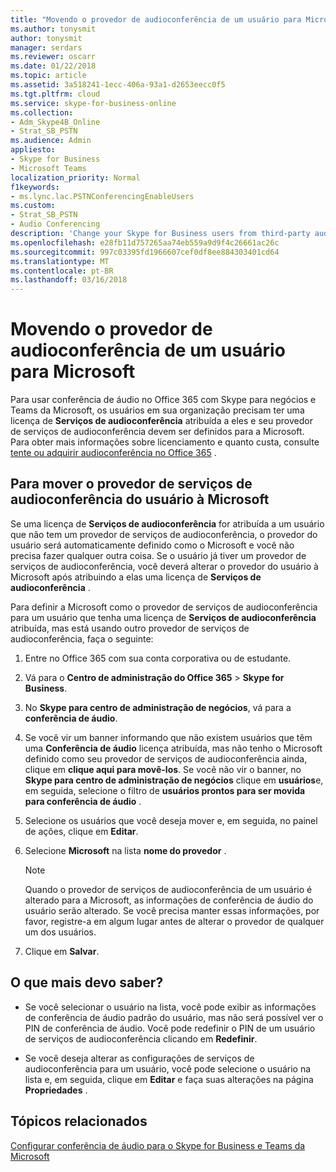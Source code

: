```yaml
---
title: "Movendo o provedor de audioconferência de um usuário para Microsoft"
ms.author: tonysmit
author: tonysmit
manager: serdars
ms.reviewer: oscarr
ms.date: 01/22/2018
ms.topic: article
ms.assetid: 3a518241-1ecc-406a-93a1-d2653eecc0f5
ms.tgt.pltfrm: cloud
ms.service: skype-for-business-online
ms.collection:
- Adm_Skype4B_Online
- Strat_SB_PSTN
ms.audience: Admin
appliesto:
- Skype for Business
- Microsoft Teams
localization_priority: Normal
f1keywords:
- ms.lync.lac.PSTNConferencingEnableUsers
ms.custom:
- Strat_SB_PSTN
- Audio Conferencing
description: 'Change your Skype for Business users from third-party audio conferencing providers (ACP) to a Microsoft dial-in conferencing provider. '
ms.openlocfilehash: e28fb11d757265aa74eb559a9d9f4c26661ac26c
ms.sourcegitcommit: 997c03395fd1966607cef0df8ee884303401cd64
ms.translationtype: MT
ms.contentlocale: pt-BR
ms.lasthandoff: 03/16/2018
---
```

# <a name="moving-a-users-audio-conferencing-provider-to-microsoft"></a>Movendo o provedor de audioconferência de um usuário para Microsoft

Para usar conferência de áudio no Office 365 com Skype para negócios e Teams da Microsoft, os usuários em sua organização precisam ter uma licença de **Serviços de audioconferência** atribuída a eles e seu provedor de serviços de audioconferência devem ser definidos para a Microsoft. Para obter mais informações sobre licenciamento e quanto custa, consulte [tente ou adquirir audioconferência no Office 365](try-or-purchase-audio-conferencing-in-office-365.md) .
  
## <a name="to-move-a-users-audio-conferencing-provider-to-microsoft"></a>Para mover o provedor de serviços de audioconferência do usuário à Microsoft

Se uma licença de **Serviços de audioconferência** for atribuída a um usuário que não tem um provedor de serviços de audioconferência, o provedor do usuário será automaticamente definido como o Microsoft e você não precisa fazer qualquer outra coisa. Se o usuário já tiver um provedor de serviços de audioconferência, você deverá alterar o provedor do usuário à Microsoft após atribuindo a elas uma licença de **Serviços de audioconferência** .
  
Para definir a Microsoft como o provedor de serviços de audioconferência para um usuário que tenha uma licença de **Serviços de audioconferência** atribuída, mas está usando outro provedor de serviços de audioconferência, faça o seguinte:
  
1. Entre no Office 365 com sua conta corporativa ou de estudante.
    
2. Vá para o **Centro de administração do Office 365** > **Skype for Business**.
    
3. No **Skype para centro de administração de negócios**, vá para a **conferência de áudio**.
    
4. Se você vir um banner informando que não existem usuários que têm uma **Conferência de áudio** licença atribuída, mas não tenho o Microsoft definido como seu provedor de serviços de audioconferência ainda, clique em **clique aqui para movê-los**. Se você não vir o banner, no **Skype para centro de administração de negócios** clique em **usuários**e, em seguida, selecione o filtro de **usuários prontos para ser movida para conferência de áudio** .
    
5. Selecione os usuários que você deseja mover e, em seguida, no painel de ações, clique em **Editar**.
    
6. Selecione **Microsoft** na lista **nome do provedor** .
    
    > [!NOTE]
    > Quando o provedor de serviços de audioconferência de um usuário é alterado para a Microsoft, as informações de conferência de áudio do usuário serão alterado. Se você precisa manter essas informações, por favor, registre-a em algum lugar antes de alterar o provedor de qualquer um dos usuários. 
  
7. Clique em **Salvar**.
    
## <a name="what-else-should-i-know"></a>O que mais devo saber?

- Se você selecionar o usuário na lista, você pode exibir as informações de conferência de áudio padrão do usuário, mas não será possível ver o PIN de conferência de áudio. Você pode redefinir o PIN de um usuário de serviços de audioconferência clicando em **Redefinir**.
    
- Se você deseja alterar as configurações de serviços de audioconferência para um usuário, você pode selecione o usuário na lista e, em seguida, clique em **Editar** e faça suas alterações na página **Propriedades** . 
    
## <a name="related-topics"></a>Tópicos relacionados

[Configurar conferência de áudio para o Skype for Business e Teams da Microsoft](set-up-audio-conferencing.md)

